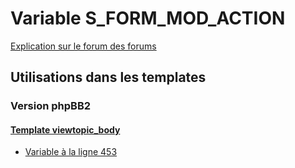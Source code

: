 # Variable S_FORM_MOD_ACTION
[Explication sur le forum des forums](http://forum.forumactif.com/t294113-listing-des-variables#S_FORM_MOD_ACTION)
## Utilisations dans les templates
### Version phpBB2
#### [Template viewtopic_body](subsilver/viewtopic_body.md)
* [Variable à la ligne 453](../subsilver/viewtopic_body.tpl#L453)